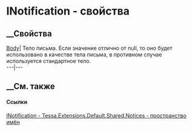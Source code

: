 # INotification - свойства
##  __Свойства
[Body](P_Tessa_Extensions_Default_Shared_Notices_INotification_Body.htm)|
Тело письма. Если значение отлично от null, то оно будет использовано в
качестве тела письма, в противном случае используется стандартное тело.  
---|---  
## __См. также
#### Ссылки
[INotification -
](T_Tessa_Extensions_Default_Shared_Notices_INotification.htm)
[Tessa.Extensions.Default.Shared.Notices - пространство
имён](N_Tessa_Extensions_Default_Shared_Notices.htm)
